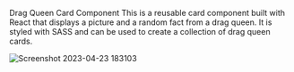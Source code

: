Drag Queen Card Component
This is a reusable card component built with React that displays a picture and a random fact from a drag queen. It is styled with SASS and can be used to create a collection of drag queen cards. 


![Screenshot 2023-04-23 183103](https://user-images.githubusercontent.com/126192616/233852538-fcbbaa8c-7c7e-4308-b867-e44403d874e1.png)

